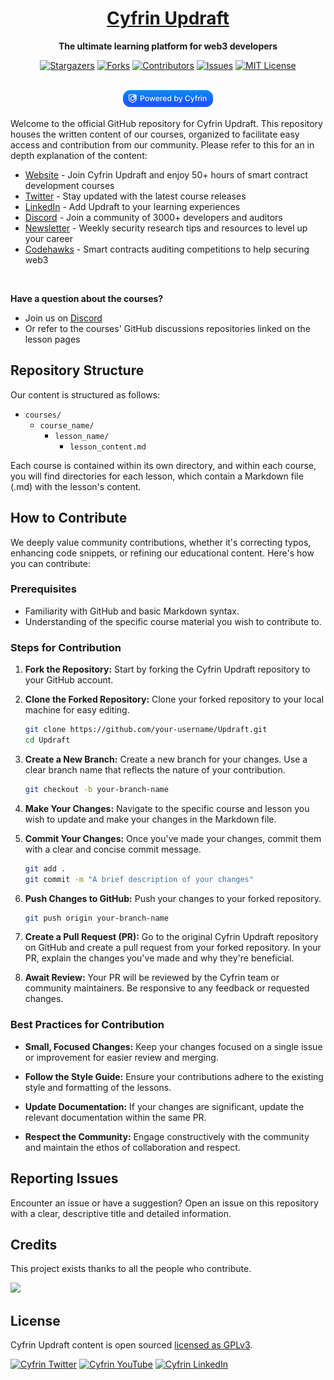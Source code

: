 
[contributors-shield]: https://img.shields.io/github/contributors/cyfrin/updraft.svg?style=for-the-badge

[contributors-url]: https://github.com/cyfrin/updraft/graphs/contributors

[forks-shield]: https://img.shields.io/github/forks/cyfrin/updraft.svg?style=for-the-badge

[forks-url]: https://github.com/cyfrin/updraft/network/members

[stars-shield]: https://img.shields.io/github/stars/cyfrin/updraft.svg?style=for-the-badge

[stars-url]: https://github.com/cyfrin/updraft/stargazers

[issues-shield]: https://img.shields.io/github/issues/cyfrin/updraft.svg?style=for-the-badge

[issues-url]: https://github.com/cyfrin/updraft/issues

[license-shield]: https://img.shields.io/github/license/cyfrin/updraft.svg?style=for-the-badge

[license-url]: https://github.com/cyfrin/updraft/blob/master/LICENSE.txt

[linkedin-shield]: https://img.shields.io/badge/-LinkedIn-black.svg?style=for-the-badge&logo=linkedin&colorB=555

<div align="center">
<h1 align="center"><a href='https://updraft.cyfrin.io/'>Cyfrin Updraft</a> </h1>


<p align="center"><strong>The ultimate learning platform for web3 developers
</strong></p>



[![Stargazers][stars-shield]][stars-url] [![Forks][forks-shield]][forks-url]
[![Contributors][contributors-shield]][contributors-url]
[![Issues][issues-shield]][issues-url]
[![MIT License][license-shield]][license-url]
<p align="center">
    <br />
    <a href="https://cyfrin.io/">
        <img src=".github/images/poweredbycyfrinblue.png" width="145" alt=""/></a>
    <br />
</p>
</div>

Welcome to the official GitHub repository for Cyfrin Updraft. This repository houses the written content of our courses, organized to facilitate easy access and contribution from our community.
Please refer to this for an in depth explanation of the content:

-   [Website](https://updraft.cyfrin.io/) - Join Cyfrin Updraft and enjoy 50+ hours of smart contract development courses
-   [Twitter](https://twitter.com/CyfrinUpdraft/) - Stay updated with the latest course releases
-   [LinkedIn](https://www.linkedin.com/school/cyfrin-updraft/) - Add Updraft to your learning experiences
-   [Discord](https://discord.gg/cyfrin) - Join a community of 3000+ developers and auditors
-   [Newsletter](https://www.cyfrin.io/newsletter) - Weekly security research tips and resources to level up your career
-   [Codehawks](https://www.codehawks.com/) - Smart contracts auditing competitions to help securing web3

</br>


**Have a question about the courses?**
- Join us on [Discord](https://discord.gg/cyfrin)
- Or refer to the courses' GitHub discussions repositories linked on the lesson pages


## Repository Structure

Our content is structured as follows:

- `courses/`
  - `course_name/`
    - `lesson_name/`
      - `lesson_content.md`

Each course is contained within its own directory, and within each course, you will find directories for each lesson, which contain a Markdown file (.md) with the lesson's content.

## How to Contribute

We deeply value community contributions, whether it's correcting typos, enhancing code snippets, or refining our educational content. Here's how you can contribute:

### Prerequisites

- Familiarity with GitHub and basic Markdown syntax.
- Understanding of the specific course material you wish to contribute to.

### Steps for Contribution

1. **Fork the Repository:** Start by forking the Cyfrin Updraft repository to your GitHub account.

2. **Clone the Forked Repository:** Clone your forked repository to your local machine for easy editing.

   ```bash
   git clone https://github.com/your-username/Updraft.git
   cd Updraft
   ```

3. **Create a New Branch:** Create a new branch for your changes. Use a clear branch name that reflects the nature of your contribution.

   ```bash
   git checkout -b your-branch-name
   ```

4. **Make Your Changes:** Navigate to the specific course and lesson you wish to update and make your changes in the Markdown file.

5. **Commit Your Changes:** Once you've made your changes, commit them with a clear and concise commit message.

   ```bash
   git add .
   git commit -m "A brief description of your changes"
   ```

6. **Push Changes to GitHub:** Push your changes to your forked repository.

   ```bash
   git push origin your-branch-name
   ```

7. **Create a Pull Request (PR):** Go to the original Cyfrin Updraft repository on GitHub and create a pull request from your forked repository. In your PR, explain the changes you've made and why they're beneficial.

8. **Await Review:** Your PR will be reviewed by the Cyfrin team or community maintainers. Be responsive to any feedback or requested changes.

### Best Practices for Contribution

- **Small, Focused Changes:** Keep your changes focused on a single issue or improvement for easier review and merging.

- **Follow the Style Guide:** Ensure your contributions adhere to the existing style and formatting of the lessons.

- **Update Documentation:** If your changes are significant, update the relevant documentation within the same PR.

- **Respect the Community:** Engage constructively with the community and maintain the ethos of collaboration and respect.

## Reporting Issues

Encounter an issue or have a suggestion? Open an issue on this repository with a clear, descriptive title and detailed information.
## Credits

This project exists thanks to all the people who contribute.<br>

<a href="https://github.com/Cyfrin/Updraft/graphs/contributors">
  <img src="https://contrib.rocks/image?repo=Cyfrin/Updraft" />
</a>

## License

Cyfrin Updraft content is open sourced [licensed as GPLv3](https://github.com/cyfrin/updraft/blob/main/LICENSE).


[![Cyfrin Twitter](https://img.shields.io/badge/Twitter-1DA1F2?style=for-the-badge&logo=twitter&logoColor=white)](https://twitter.com/cyfrinupdraft)
[![Cyfrin YouTube](https://img.shields.io/badge/YouTube-FF0000?style=for-the-badge&logo=youtube&logoColor=white)](https://www.youtube.com/@CyfrinAudits)
[![Cyfrin LinkedIn](https://img.shields.io/badge/Linkedin-0e76a8?style=for-the-badge&logo=linkedin&logoColor=white)](https://www.linkedin.com/school/cyfrin-updraft/)
